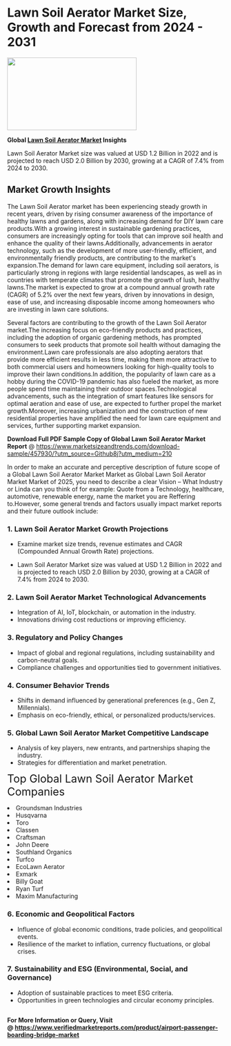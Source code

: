 <H1>Lawn Soil Aerator Market Size, Growth and Forecast from 2024 - 2031</H1><img class="aligncenter size-medium wp-image-584254" src="https://thirdeyenews.in/wp-content/uploads/2024/09/Global-Market-Research-300x168.jpeg" alt="" width="300" height="168" /><p><strong>Global&nbsp;<a href="https://www.marketsizeandtrends.com/download-sample/457930/?utm_source=Github8j?utm_medium=210">Lawn Soil Aerator Market</a> Insights</strong></p><p>Lawn Soil Aerator Market size was valued at USD 1.2 Billion in 2022 and is projected to reach USD 2.0 Billion by 2030, growing at a CAGR of 7.4% from 2024 to 2030.</p><p><h2>Market Growth Insights</h2> <p>The Lawn Soil Aerator market has been experiencing steady growth in recent years, driven by rising consumer awareness of the importance of healthy lawns and gardens, along with increasing demand for DIY lawn care products.With a growing interest in sustainable gardening practices, consumers are increasingly opting for tools that can improve soil health and enhance the quality of their lawns.Additionally, advancements in aerator technology, such as the development of more user-friendly, efficient, and environmentally friendly products, are contributing to the market's expansion.The demand for lawn care equipment, including soil aerators, is particularly strong in regions with large residential landscapes, as well as in countries with temperate climates that promote the growth of lush, healthy lawns.The market is expected to grow at a compound annual growth rate (CAGR) of 5.2% over the next few years, driven by innovations in design, ease of use, and increasing disposable income among homeowners who are investing in lawn care solutions.</p> <p>Several factors are contributing to the growth of the Lawn Soil Aerator market.The increasing focus on eco-friendly products and practices, including the adoption of organic gardening methods, has prompted consumers to seek products that promote soil health without damaging the environment.Lawn care professionals are also adopting aerators that provide more efficient results in less time, making them more attractive to both commercial users and homeowners looking for high-quality tools to improve their lawn conditions.In addition, the popularity of lawn care as a hobby during the COVID-19 pandemic has also fueled the market, as more people spend time maintaining their outdoor spaces.Technological advancements, such as the integration of smart features like sensors for optimal aeration and ease of use, are expected to further propel the market growth.Moreover, increasing urbanization and the construction of new residential properties have amplified the need for lawn care equipment and services, further supporting market expansion.<p><span class=""><strong>Download Full PDF Sample Copy of Global Lawn Soil Aerator Market Report</strong> @ <a href="https://www.marketsizeandtrends.com/download-sample/457930/?utm_source=Github8j?utm_medium=210" target="_blank">https://www.marketsizeandtrends.com/download-sample/457930/?utm_source=Github8j?utm_medium=210</a></span></p><p>In order to make an accurate and perceptive description of future scope of a Global&nbsp;Lawn Soil Aerator Market Market as Global&nbsp;Lawn Soil Aerator Market Market of 2025, you need to describe a clear Vision &ndash; What Industry or Linda can you think of for example: Quote from a Technology, healthcare, automotive, renewable energy, name the market you are Reffering to.However, some general trends and factors usually impact market reports and their future outlook include:</p><h3>1.&nbsp;<strong>Lawn Soil Aerator Market Growth Projections</strong></h3><ul><li>Examine market size trends, revenue estimates and CAGR (Compounded Annual Growth Rate) projections.</li><li><p>Lawn Soil Aerator Market size was valued at USD 1.2 Billion in 2022 and is projected to reach USD 2.0 Billion by 2030, growing at a CAGR of 7.4% from 2024 to 2030.</p></li></ul><h3>2.&nbsp;<strong>Lawn Soil Aerator Market Technological Advancements</strong></h3><ul><li>Integration of AI, IoT, blockchain, or automation in the industry.</li><li>Innovations driving cost reductions or improving efficiency.</li></ul><h3>3.&nbsp;<strong>Regulatory and Policy Changes</strong></h3><ul><li>Impact of global and regional regulations, including sustainability and carbon-neutral goals.</li><li>Compliance challenges and opportunities tied to government initiatives.</li></ul><h3>4.&nbsp;<strong>Consumer Behavior Trends</strong></h3><ul><li>Shifts in demand influenced by generational preferences (e.g., Gen Z, Millennials).</li><li>Emphasis on eco-friendly, ethical, or personalized products/services.</li></ul><h3>5.&nbsp;<strong>Global Lawn Soil Aerator Market Competitive Landscape</strong></h3><ul><li>Analysis of key players, new entrants, and partnerships shaping the industry.</li><li>Strategies for differentiation and market penetration.</li></ul><p data-pm-slice="1 1 []"><span style="color: inherit; font-family: inherit; font-size: 25px;">Top Global Lawn Soil Aerator Market Companies</span></p><div class="" data-test-id=""><p><li>Groundsman Industries</li><li> Husqvarna</li><li> Toro</li><li> Classen</li><li> Craftsman</li><li> John Deere</li><li> Southland Organics</li><li> Turfco</li><li> EcoLawn Aerator</li><li> Exmark</li><li> Billy Goat</li><li> Ryan Turf</li><li> Maxim Manufacturing</li></p></div><h3>6.&nbsp;<strong>Economic and Geopolitical Factors</strong></h3><ul><li>Influence of global economic conditions, trade policies, and geopolitical events.</li><li>Resilience of the market to inflation, currency fluctuations, or global crises.</li></ul><h3>7.&nbsp;<strong>Sustainability and ESG (Environmental, Social, and Governance)</strong></h3><ul><li>Adoption of sustainable practices to meet ESG criteria.</li><li>Opportunities in green technologies and circular economy principles.</li></ul><h2><strong style="font-size: 14px;">For More Information or Query, Visit @&nbsp;</strong><a style="background-color: #ffffff; font-size: 14px;" href="https://www.marketsizeandtrends.com/report/lawn-soil-aerator-market/" target="_blank">https://www.verifiedmarketreports.com/product/airport-passenger-boarding-bridge-market</a></h2>